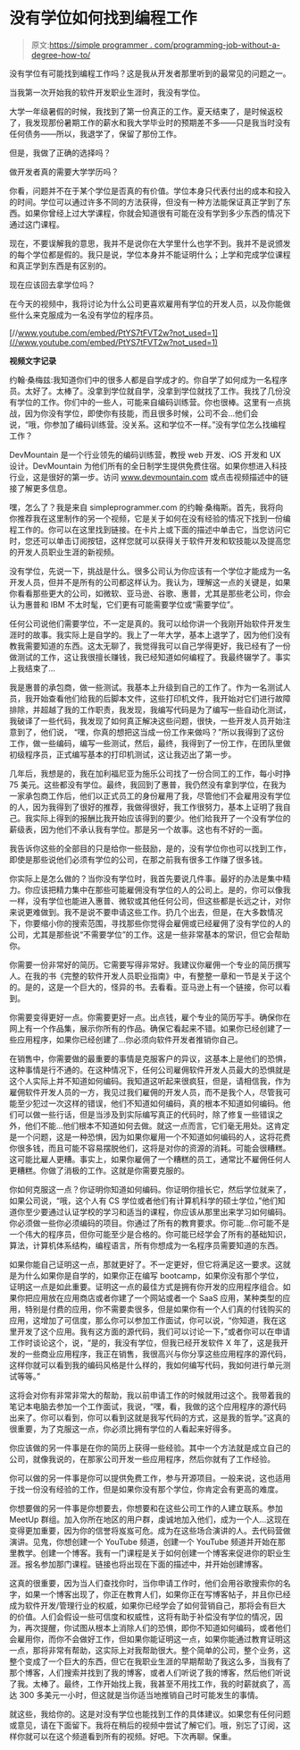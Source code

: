 # 没有学位如何找到编程工作

> 原文:[https://simple programmer . com/programming-job-without-a-degree-how-to/](https://simpleprogrammer.com/programming-job-without-a-degree-how-to/)

没有学位有可能找到编程工作吗？这是我从开发者那里听到的最常见的问题之一。

当我第一次开始我的软件开发职业生涯时，我没有学位。

大学一年级暑假的时候，我找到了第一份真正的工作。夏天结束了，是时候返校了，我发现那份暑期工作的薪水和我大学毕业时的预期差不多——只是我当时没有任何债务——所以，我退学了，保留了那份工作。

但是，我做了正确的选择吗？

做开发者真的需要大学学历吗？

你看，问题并不在于某个学位是否真的有价值。学位本身只代表付出的成本和投入的时间。学位可以通过许多不同的方法获得，但没有一种方法能保证真正学到了东西。如果你曾经上过大学课程，你就会知道很有可能在没有学到多少东西的情况下通过这门课程。

现在，不要误解我的意思，我并不是说你在大学里什么也学不到。我并不是说颁发的每个学位都是假的。我只是说，学位本身并不能证明什么；上学和完成学位课程和真正学到东西是有区别的。

现在应该回去拿学位吗？

在今天的视频中，我将讨论为什么公司更喜欢雇用有学位的开发人员，以及你能做些什么来克服成为一名没有学位的程序员。

[//www.youtube.com/embed/PtYS7tFVT2w?not_used=1](//www.youtube.com/embed/PtYS7tFVT2w?not_used=1)

**视频文字记录**

约翰·桑梅兹:我知道你们中的很多人都是自学成才的。你自学了如何成为一名程序员。太好了。太棒了。没拿到学位就自学，没拿到学位就找了工作。我找了几份没有学位的工作。你们中的一些人，可能来自编码训练营。你也很棒。这里有一点挑战，因为你没有学位，即使你有技能，而且很多时候，公司不会…他们会说，“哦，你参加了编码训练营。没关系。这和学位不一样。”没有学位怎么找编程工作？

DevMountain 是一个行业领先的编码训练营，教授 web 开发、iOS 开发和 UX 设计。DevMountain 为他们所有的全日制学生提供免费住宿。如果你想进入科技行业，这是很好的第一步。访问 www.devmountain.com 或点击视频描述中的链接了解更多信息。

嘿，怎么了？我是来自 simpleprogrammer.com 的约翰·桑梅斯。首先，我将向你推荐我在这里制作的另一个视频，它是关于如何在没有经验的情况下找到一份编程工作的。你可以在这里找到链接。在卡片上或下面的描述中单击它，当您访问它时，您还可以单击订阅按钮，这样您就可以获得关于软件开发和软技能以及提高您的开发人员职业生涯的新视频。

没有学位，先说一下，挑战是什么。很多公司认为你应该有一个学位才能成为一名开发人员，但并不是所有的公司都这样认为。我认为，理解这一点的关键是，如果你看看那些更大的公司，如微软、亚马逊、谷歌、惠普，尤其是那些老公司，你会认为惠普和 IBM 不太时髦，它们更有可能需要学位或“需要学位”。

任何公司说他们需要学位，不一定是真的。我可以给你讲一个我刚开始软件开发生涯时的故事。我实际上是自学的。我上了一年大学，基本上退学了，因为他们没有教我需要知道的东西。这太无聊了，我觉得我可以自己学得更好，我已经有了一份做测试的工作，这让我很擅长赚钱，我已经知道如何编程了。我最终辍学了。事实上我结束了…

我是惠普的承包商，做一些测试。我基本上升级到自己的工作了。作为一名测试人员，我开始查看他们给我的后脚本文件，这些打印机文件，我开始对它们进行故障排除，并超越了我的工作职责，我发现，我编写代码是为了编写一些自动化测试，我破译了一些代码，我发现了如何真正解决这些问题，很快，一些开发人员开始注意到了，他们说， “嘿，你真的想把这当成一份工作来做吗？”所以我得到了这份工作，做一些编码，编写一些测试，然后，最终，我得到了一份工作，在团队里做初级程序员，正式编写基本的打印机测试，这让我迈出了第一步。

几年后，我想是的，我在加利福尼亚为施乐公司找了一份合同工的工作，每小时挣 75 美元。这些都没有学位。最终，我回到了惠普，我仍然没有拿到学位，在我为一家承包商工作后，他们以正式员工的身份雇用了我，尽管他们不会雇用没有学位的人，因为我得到了很好的推荐，我做得很好，我工作很努力，基本上证明了我自己。我实际上得到的报酬比我开始应该得到的要少。他们给我开了一个没有学位的薪级表，因为他们不承认我有学位。那是另一个故事。这也有不好的一面。

我告诉你这些的全部目的只是给你一些鼓励，是的，没有学位你也可以找到工作，即使是那些说他们必须有学位的公司，在那之前我有很多工作赚了很多钱。

你实际上是怎么做的？当你没有学位时，我首先要说几件事。最好的办法是集中精力。你应该把精力集中在那些可能雇佣没有学位的人的公司上。是的，你可以像我一样，没有学位也能进入惠普、微软或其他任何公司，但这些都是长远之计，对你来说更难做到。我不是说不要申请这些工作。扔几个出去，但是，在大多数情况下，你要缩小你的搜索范围，寻找那些你觉得会雇佣或已经雇佣了没有学位的人的公司，尤其是那些说“不需要学位”的工作。这是一些非常基本的常识，但它会帮助你。

你需要一份非常好的简历。它需要写得非常好。我建议你雇佣一个专业的简历撰写人。在我的书《完整的软件开发人员职业指南》中，有整整一章和一节是关于这个的。是的，这是一个巨大的，怪异的书。去看看。亚马逊上有一个链接，你可以看到。

你需要变得更好一点。你需要更好一点。出点钱，雇个专业的简历写手。确保你在网上有一个作品集，展示你所有的作品。确保它看起来不错。如果你已经创建了一些应用程序，如果你已经创建了…你必须向软件开发者推销你自己。

在销售中，你需要做的最重要的事情是克服客户的异议，这基本上是他们的恐惧，这种事情是行不通的。在这种情况下，任何公司雇佣软件开发人员最大的恐惧就是这个人实际上并不知道如何编码。我知道这听起来很疯狂，但是，请相信我，作为雇佣软件开发人员的一方，我见过我们雇佣的开发人员，而不是我个人，尽管我可能至少犯过一次这样的错误，他们不知道如何编码，真的根本不知道如何编码。他们可以做一些行话，但是当涉及到实际编写真正的代码时，除了修复一些错误之外，他们不能…他们根本不知道如何去做。就这一点而言，它们毫无用处。这肯定是一个问题，这是一种恐惧，因为如果你雇用一个不知道如何编码的人，这将花费你很多钱，而且可能不容易摆脱他们，这将是对你的资源的消耗。可能会很糟糕。这可能比雇人更糟。事实上，如果你雇佣了一个糟糕的员工，通常比不雇佣任何人更糟糕。你做了消极的工作。这就是你需要克服的。

你如何克服这一点？你证明你知道如何编码。你证明你擅长它，然后学位就来了，如果公司说，“哦，这个人有 CS 学位或者他们有计算机科学的硕士学位，”他们知道你至少要通过认证学校的学习和适当的课程，你应该从那里出来学习如何编码。你必须做一些你必须编码的项目。你通过了所有的教育要求。你可能…你可能不是一个伟大的程序员，但你可能至少是合格的。你可能已经学会了所有的基础知识，算法，计算机体系结构，编程语言，所有你想成为一名程序员需要知道的东西。

如果你能自己证明这一点，那就更好了。不一定更好，但它将满足这一要求。这就是为什么如果你是自学的，如果你正在编写 bootcamp，如果你没有那个学位，证明这一点是如此重要。证明这一点的最佳方式是拥有你开发的应用程序组合。如果你把应用放在应用商店或者你建了一个网站或者一个 SaaS 应用，某种类型的应用，特别是付费的应用，你不需要卖很多，但是如果你有一个人们真的付钱购买的应用，这增加了可信度，那么你可以参加工作面试，你可以说，“你知道，我在这里开发了这个应用。我有这方面的源代码，我们可以讨论一下，”或者你可以在申请工作时谈论这个，说，“是的，我没有学位，但我已经开发软件 X 年了，这是我开发的一些商业应用程序，我正在销售，我很高兴与你分享这些应用程序的源代码，这样你就可以看到我的编码风格是什么样的，我如何编写代码，我如何进行单元测试等等。”

这将会对你有非常非常大的帮助，我以前申请工作的时候就用过这个。我带着我的笔记本电脑去参加一个工作面试，我说，“嘿，看，我做的这个应用程序的源代码出来了。你可以看到，你可以看到这就是我写代码的方式，这是我的哲学。”这真的很重要，为了克服这一点，你必须比拥有学位的人看起来好得多。

你应该做的另一件事是在你的简历上获得一些经验。其中一个方法就是成立自己的公司，就像我说的，在那家公司开发一些应用程序，然后你就有了工作经验。

你可以做的另一件事是你可以提供免费工作，参与开源项目。一般来说，这也适用于找一份没有经验的工作，但是如果你没有那个学位，你肯定会有更高的难度。

你想要做的另一件事是你想要去，你想要和在这些公司工作的人建立联系。参加 MeetUp 群组。加入你所在地区的用户群，虔诚地加入他们，成为一个人…这现在变得更加重要，因为你的信誉将岌岌可危。成为在这些场合演讲的人。去代码营做演讲。见鬼，你想创建一个 YouTube 频道，创建一个 YouTube 频道并开始在那里教学。创建一个博客。我有一门课程是关于如何创建一个博客来促进你的职业生涯。报名参加那门课程。链接也将出现在下面的描述中，并开始创建博客。

这真的很重要，因为当人们查找你时，当你申请工作时，他们会用谷歌搜索你的名字，如果一个博客出现了，你正在教育人们，如果你正在写博客帖子，并且你已经成为软件开发/管理行业的权威，如果你已经学会了如何营销自己，那将会有巨大的价值。人们会假设一些可信度和权威性，这将有助于补偿没有学位的情况，因为，再次提醒，你试图从根本上消除人们的恐惧，即你不知道如何编码，或者他们会雇用你，而你不会做好工作，但如果你能证明这一点，如果你能通过教育证明这一点，那将非常有帮助，这实际上对我帮助很大。整个简单的公司，整个业务，这整个变成了一个巨大的东西，但它在我职业生涯的早期帮助了我这么多，当我有了那个博客，人们搜索并找到了我的博客，或者人们听说了我的博客，然后他们听说了我。太棒了。最终，工作开始找上我，我甚至不用找工作，我的时薪就疯了，高达 300 多美元一小时，但这就是当你适当地推销自己时可能发生的事情。

就这些，我给你的。这是对没有学位也能找到工作的具体建议。如果您有任何问题或意见，请在下面留下。我将在稍后的视频中尝试了解它们。哦，别忘了订阅，这样你就可以在这个频道看到所有的视频。好吧。下次再聊。保重。